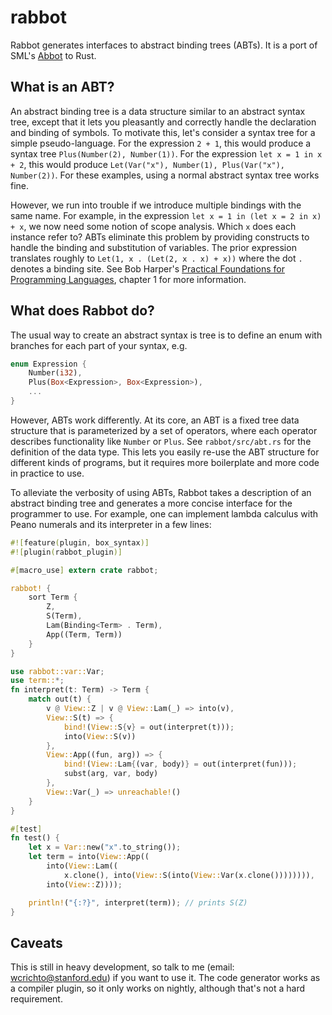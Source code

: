 # rabbot

Rabbot generates interfaces to abstract binding trees (ABTs). It is a port of SML's [Abbot](https://github.com/robsimmons/abbot) to Rust.

## What is an ABT?

An abstract binding tree is a data structure similar to an abstract syntax tree, except that it lets you pleasantly and correctly handle the declaration and binding of symbols. To motivate this, let's consider a syntax tree for a simple pseudo-language. For the expression `2 + 1`, this would produce a syntax tree `Plus(Number(2), Number(1))`. For the expression `let x = 1 in x + 2`, this would produce `Let(Var("x"), Number(1), Plus(Var("x"), Number(2))`. For these examples, using a normal abstract syntax tree works fine.

However, we run into trouble if we introduce multiple bindings with the same name. For example, in the expression `let x = 1 in (let x = 2 in x) + x`, we now need some notion of scope analysis. Which `x` does each instance refer to? ABTs eliminate this problem by providing constructs to handle the binding and substitution of variables. The prior expression translates roughly to `Let(1, x . (Let(2, x . x) + x))` where the dot `.` denotes a binding site. See Bob Harper's [Practical Foundations for Programming Languages](https://www.cs.cmu.edu/~rwh/pfpl/2nded.pdf), chapter 1 for more information.

## What does Rabbot do?

The usual way to create an abstract syntax is tree is to define an enum with branches for each part of your syntax, e.g.

```rust
enum Expression {
    Number(i32),
    Plus(Box<Expression>, Box<Expression>),
    ...
}
```

However, ABTs work differently. At its core, an ABT is a fixed tree data structure that is parameterized by a set of operators, where each operator describes functionality like `Number` or `Plus`. See `rabbot/src/abt.rs` for the definition of the data type. This lets you easily re-use the ABT structure for different kinds of programs, but it requires more boilerplate and more code in practice to use.

To alleviate the verbosity of using ABTs, Rabbot takes a description of an abstract binding tree and generates a more concise interface for the programmer to use. For example, one can implement lambda calculus with Peano numerals and its interpreter in a few lines:

```rust
#![feature(plugin, box_syntax)]
#![plugin(rabbot_plugin)]

#[macro_use] extern crate rabbot;

rabbot! {
    sort Term {
        Z,
        S(Term),
        Lam(Binding<Term> . Term),
        App((Term, Term))
    }
}

use rabbot::var::Var;
use term::*;
fn interpret(t: Term) -> Term {
    match out(t) {
        v @ View::Z | v @ View::Lam(_) => into(v),
        View::S(t) => {
            bind!(View::S{v} = out(interpret(t)));
            into(View::S(v))
        },
        View::App((fun, arg)) => {
            bind!(View::Lam{(var, body)} = out(interpret(fun)));
            subst(arg, var, body)
        },
        View::Var(_) => unreachable!()
    }
}

#[test]
fn test() {
    let x = Var::new("x".to_string());
    let term = into(View::App((
        into(View::Lam((
            x.clone(), into(View::S(into(View::Var(x.clone()))))))),
        into(View::Z))));

    println!("{:?}", interpret(term)); // prints S(Z)
}
```

## Caveats

This is still in heavy development, so talk to me (email: [wcrichto@stanford.edu](mailto:wcrichto@stanford.edu)) if you want to use it. The code generator works as a compiler plugin, so it only works on nightly, although that's not a hard requirement.